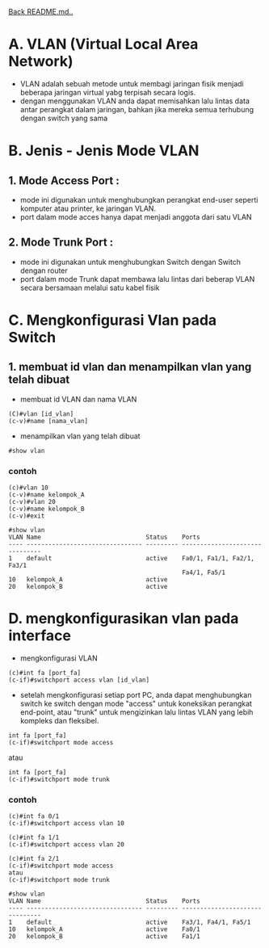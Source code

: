<a href="../../README.md#📋-table-of-contents">Back README.md..</a>

# **A. VLAN (Virtual Local Area Network)**
- VLAN adalah sebuah metode untuk membagi jaringan fisik menjadi beberapa jaringan virtual yabg terpisah secara logis.
- dengan menggunakan VLAN anda dapat memisahkan lalu lintas data antar perangkat dalam jaringan, bahkan jika mereka semua terhubung dengan switch yang sama

# **B. Jenis - Jenis Mode VLAN**
## 1. Mode Access Port :
- mode ini digunakan untuk menghubungkan perangkat end-user seperti komputer atau printer, ke jaringan VLAN.
- port dalam mode acces hanya dapat menjadi anggota dari satu VLAN

## 2. Mode Trunk Port :
- mode ini digunakan untuk menghubungkan Switch dengan Switch dengan router
- port dalam mode Trunk dapat membawa lalu lintas dari beberap VLAN secara bersamaan melalui satu kabel fisik

# **C. Mengkonfigurasi Vlan pada Switch**
## 1. membuat id vlan dan menampilkan vlan yang telah dibuat
- membuat id VLAN dan nama VLAN
```
(C)#vlan [id_vlan]
(c-v)#name [nama_vlan]
```

- menampilkan vlan yang telah dibuat
```
#show vlan
```

### contoh
```
(c)#vlan 10
(c-v)#name kelompok_A
(c-v)#vlan 20
(c-v)#name kelompok_B
(c-v)#exit

#show vlan
VLAN Name                             Status    Ports
---- -------------------------------- --------- -------------------------------
1    default                          active    Fa0/1, Fa1/1, Fa2/1, Fa3/1
                                                Fa4/1, Fa5/1
10   kelompok_A                       active    
20   kelompok_B                       active
```

# **D. mengkonfigurasikan vlan pada interface**
- mengkonfigurasi VLAN
```
(c)#int fa [port_fa]
(c-if)#switchport access vlan [id_vlan]
```

- setelah mengkonfigurasi setiap port PC, anda dapat menghubungkan switch ke switch dengan mode "access" untuk koneksikan perangkat end-point, atau "trunk" untuk mengizinkan lalu lintas VLAN yang lebih kompleks dan fleksibel.
```
int fa [port_fa]
(c-if)#switchport mode access
```
atau

```
int fa [port_fa]
(c-if)#switchport mode trunk
```

### contoh
```
(c)#int fa 0/1
(c-if)#switchport access vlan 10

(c)#int fa 1/1
(c-if)#switchport access vlan 20

(c)#int fa 2/1
(c-if)#switchport mode access
atau
(c-if)#switchport mode trunk

#show vlan
VLAN Name                             Status    Ports
---- -------------------------------- --------- -------------------------------
1    default                          active    Fa3/1, Fa4/1, Fa5/1
10   kelompok_A                       active    Fa0/1
20   kelompok_B                       active    Fa1/1
```